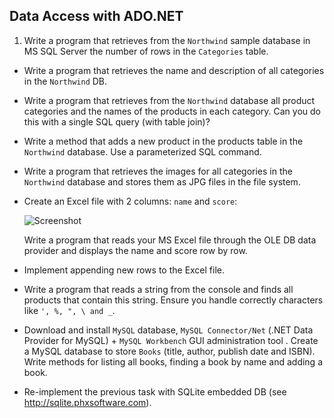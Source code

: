 ## Data Access with ADO.NET

1. Write a program that retrieves from the `Northwind` sample database in MS SQL Server the number of  rows in the `Categories` table.
* Write a program that retrieves the name and description of all categories in the `Northwind` DB.
* Write a program that retrieves from the `Northwind` database all product categories and the names of the products in each category. Can you do this with a single SQL query (with table join)?
* Write a method that adds a new product in the products table in the `Northwind` database. Use a parameterized SQL command.
* Write a program that retrieves the images for all categories in the `Northwind` database and stores them as JPG files in the file system.
* Create an Excel file with 2 columns: `name` and `score`:

  ![Screenshot](https://raw.githubusercontent.com/flextry/Telerik-Academy/master/Databases/07.%20Data%20Access%20with%20ADO.NET/06.%20Reads%20MS%20Excel/excel.png)

    Write a program that reads your MS Excel file through the OLE DB data provider and displays the name and score row by row.
* Implement appending new rows to the Excel file.
* Write a program that reads a string from the console and finds all products that contain this string. Ensure you handle correctly characters like `', %, ", \ and _`.
* Download and install `MySQL` database, `MySQL Connector/Net` (.NET Data Provider for MySQL) + `MySQL Workbench` GUI administration tool . Create a MySQL database to store `Books` (title, author, publish date and ISBN). Write methods for listing all books, finding a book by name and adding a book.
* Re-implement the previous task with SQLite embedded DB (see http://sqlite.phxsoftware.com).
